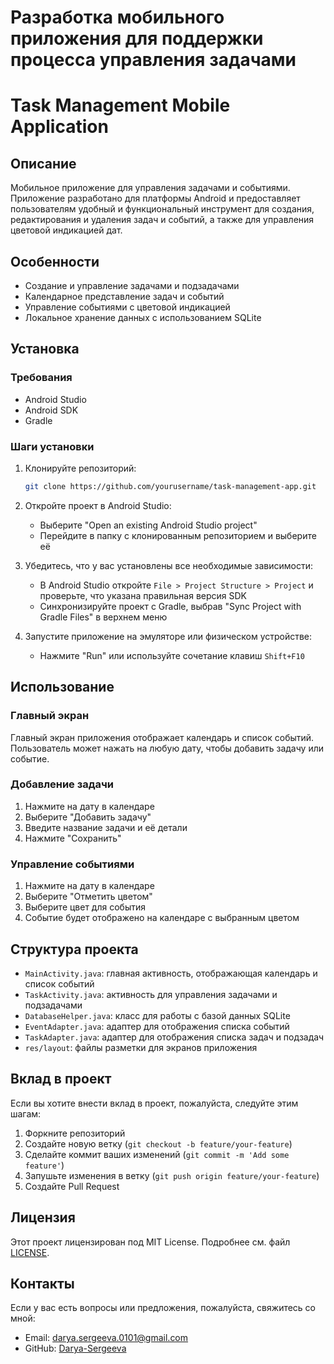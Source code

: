 # Разработка мобильного приложения для поддержки процесса управления задачами
# Task Management Mobile Application

## Описание

Мобильное приложение для управления задачами и событиями. Приложение разработано для платформы Android и предоставляет пользователям удобный и функциональный инструмент для создания, редактирования и удаления задач и событий, а также для управления цветовой индикацией дат.

## Особенности

- Создание и управление задачами и подзадачами
- Календарное представление задач и событий
- Управление событиями с цветовой индикацией
- Локальное хранение данных с использованием SQLite

## Установка

### Требования

- Android Studio
- Android SDK
- Gradle

### Шаги установки

1. Клонируйте репозиторий:
    ```sh
    git clone https://github.com/yourusername/task-management-app.git
    ```
2. Откройте проект в Android Studio:
    - Выберите "Open an existing Android Studio project"
    - Перейдите в папку с клонированным репозиторием и выберите её

3. Убедитесь, что у вас установлены все необходимые зависимости:
    - В Android Studio откройте `File > Project Structure > Project` и проверьте, что указана правильная версия SDK
    - Синхронизируйте проект с Gradle, выбрав "Sync Project with Gradle Files" в верхнем меню

4. Запустите приложение на эмуляторе или физическом устройстве:
    - Нажмите "Run" или используйте сочетание клавиш `Shift+F10`

## Использование

### Главный экран

Главный экран приложения отображает календарь и список событий. Пользователь может нажать на любую дату, чтобы добавить задачу или событие.

### Добавление задачи

1. Нажмите на дату в календаре
2. Выберите "Добавить задачу"
3. Введите название задачи и её детали
4. Нажмите "Сохранить"

### Управление событиями

1. Нажмите на дату в календаре
2. Выберите "Отметить цветом"
3. Выберите цвет для события
4. Событие будет отображено на календаре с выбранным цветом

## Структура проекта

- `MainActivity.java`: главная активность, отображающая календарь и список событий
- `TaskActivity.java`: активность для управления задачами и подзадачами
- `DatabaseHelper.java`: класс для работы с базой данных SQLite
- `EventAdapter.java`: адаптер для отображения списка событий
- `TaskAdapter.java`: адаптер для отображения списка задач и подзадач
- `res/layout`: файлы разметки для экранов приложения

## Вклад в проект

Если вы хотите внести вклад в проект, пожалуйста, следуйте этим шагам:

1. Форкните репозиторий
2. Создайте новую ветку (`git checkout -b feature/your-feature`)
3. Сделайте коммит ваших изменений (`git commit -m 'Add some feature'`)
4. Запушьте изменения в ветку (`git push origin feature/your-feature`)
5. Создайте Pull Request

## Лицензия

Этот проект лицензирован под MIT License. Подробнее см. файл [LICENSE](LICENSE).

## Контакты

Если у вас есть вопросы или предложения, пожалуйста, свяжитесь со мной:
- Email: darya.sergeeva.0101@gmail.com
- GitHub: [Darya-Sergeeva](https://github.com/Darya-Sergeeva)
